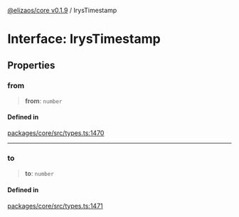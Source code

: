 [@elizaos/core v0.1.9](../index.md) / IrysTimestamp

# Interface: IrysTimestamp

## Properties

### from

> **from**: `number`

#### Defined in

[packages/core/src/types.ts:1470](https://github.com/Sifchain/sa-eliza/blob/main/packages/core/src/types.ts#L1470)

***

### to

> **to**: `number`

#### Defined in

[packages/core/src/types.ts:1471](https://github.com/Sifchain/sa-eliza/blob/main/packages/core/src/types.ts#L1471)
